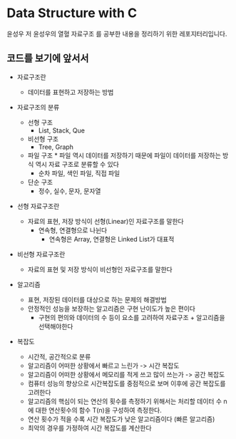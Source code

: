 # Data Structure with C

윤성우 저  윤성우의 열혈 자료구조 를 공부한 내용을 정리하기 위한 레포지터리입니다.

## 코드를 보기에 앞서서

- 자료구조란
  - 데이터를 표현하고 저장하는 방법

- 자료구조의 분류
  - 선형 구조
    - List, Stack, Que
  - 비선형 구조
    - Tree, Graph
  - 파일 구조   * 파일 역시 데이터를 저장하기 때문에 파일이 데이터를 저장하는 방식 역시 자료 구조로 분류할 수 있다
    - 순차 파일, 색인 파일, 직접 파일
  - 단순 구조
    - 정수, 실수, 문자, 문자열

- 선형 자료구조란
   - 자료의 표현, 저장 방식이 선형(Linear)인 자료구조를 말한다
       - 연속형, 연결형으로 나뉜다
           - 연속형은 Array, 연결형은 Linked List가 대표적
- 비선형 자료구조란
   - 자료의 표현 및 저장 방식이 비선형인 자료구조를 말한다
  
- 알고리즘
   - 표현, 저장된 데이터를 대상으로 하는 문제의 해결방법
   - 안정적인 성능을 보장하는 알고리즘은 구현 난이도가 높은 편이다
     - 구현의 편의와 데이터의 수 등이 요소를 고려하여 자료구조 + 알고리즘을 선택해야한다

- 복잡도
   - 시간적, 공간적으로 분류
   - 알고리즘이 어떠한 상황에서 빠르고 느린가 -> 시간 복잡도
   - 알고리즘이 어떠한 상황에서 메모리를 적게 쓰고 많이 쓰는가 -> 공간 복잡도
   - 컴퓨터 성능의 향상으로 시간복잡도를 중점적으로 보며 이후에 공간 복잡도를 고려한다
   - 알고리즘의 핵심이 되는 연산의 횟수를 측정하기 위해서는 처리할 데이터 수 n 에 대한 연산횟수의 함수 T(n)을 구성하여 측정한다. 
   - 연산 횟수가 적을 수록 시간 복잡도가 낮은 알고리즘이다 (빠른 알고리즘)
   - 최악의 경우를 가정하여 시간 복잡도를 계산한다
   


